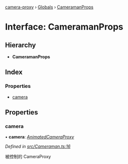 [camera-proxy](../README.md) › [Globals](../globals.md) › [CameramanProps](cameramanprops.md)

# Interface: CameramanProps

## Hierarchy

* **CameramanProps**

## Index

### Properties

* [camera](cameramanprops.md#camera)

## Properties

###  camera

• **camera**: *[AnimatedCameraProxy](../classes/animatedcameraproxy.md)*

*Defined in [src/Cameraman.ts:16](https://github.com/alibaba/camera-proxy/blob/2fa184b/src/Cameraman.ts#L16)*

被控制的 CameraProxy
